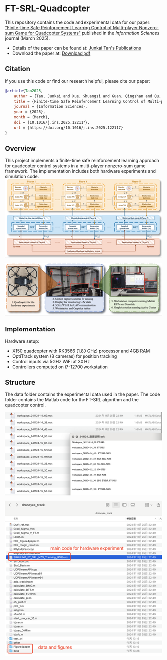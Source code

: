# FT-SRL-Quadcopter

<!-- # Repository for "Finite-time Safe Reinforcement Learning Control of Multi-player Nonzero-sum Game for Quadcopter Systems" -->

This repository contains the code and experimental data for our paper: ["Finite-time Safe Reinforcement Learning Control of Multi-player Nonzero-sum Game for Quadcopter Systems"](https://www.sciencedirect.com/science/article/pii/S002002552500249X) published in the *Information Sciences* journal (March 2025).

+ Details of the paper can be found at: [Junkai Tan's Publications](https://tanjunkai2001.github.io/publications/)
+ Download the paper at: [Download pdf](https://tanjunkai2001.github.io/assets/Finite-time%20Safe%20Reinforcement%20Learning%20Control%20of%20Multi-player%20Nonzero-Sum%20Game%20for%20Quadcopter%20Systems.pdf)

## Citation

If you use this code or find our research helpful, please cite our paper:

```bibtex
@article{Tan2025,
    author = {Tan, Junkai and Xue, Shuangsi and Guan, Qingshan and Qu, Kai and Cao, Hui},
    title = {Finite-time Safe Reinforcement Learning Control of Multi-player Nonzero-sum Game for Quadcopter Systems},
    journal = {Information Sciences},
    year = {2025},
    month = {March},
    doi = {10.1016/j.ins.2025.122117},
    url = {https://doi.org/10.1016/j.ins.2025.122117}
}
```

## Overview

This project implements a finite-time safe reinforcement learning approach for quadcopter control systems in a multi-player nonzero-sum game framework. The implementation includes both hardware experiments and simulation code.
![structure](unmanned_systems_control2.png)

![structure](hardware_V2.png)
## Implementation
Hardware setup:
- X150 quadcopter with RK3566 (1.80 GHz) processor and 4GB RAM
- OptiTrack system (8 cameras) for position tracking
- Control inputs via 5GHz WiFi at 30 Hz
- Controllers computed on i7-12700 workstation

## Structure
The data folder contains the experimental data used in the paper. The code folder contains the Matlab code for the FT-SRL algorithm and the quadcopter control.

![structure](data.jpg)


![structure](code.jpg)